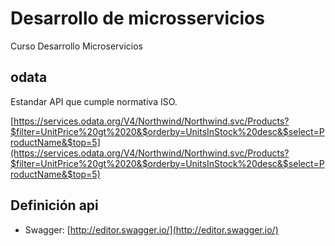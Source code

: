 # Desarrollo de microsservicios
Curso Desarrollo Microservicios

## odata

Estandar API que cumple normativa ISO.

[https://services.odata.org/V4/Northwind/Northwind.svc/Products?$filter=UnitPrice%20gt%2020&$orderby=UnitsInStock%20desc&$select=ProductName&$top=5](https://services.odata.org/V4/Northwind/Northwind.svc/Products?$filter=UnitPrice%20gt%2020&$orderby=UnitsInStock%20desc&$select=ProductName&$top=5)

## Definición api
* Swagger: [http://editor.swagger.io/](http://editor.swagger.io/)